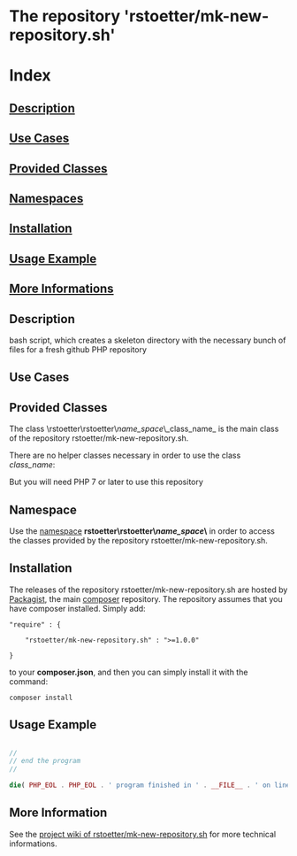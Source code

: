 
# The repository 'rstoetter/mk-new-repository.sh'

# Index

## [Description](#index_description)
## [Use Cases](#index_use_cases)
## [Provided Classes](#index_classes)
## [Namespaces](#index_namespaces)
## [Installation](#index_installation)
## [Usage Example](#index_example)
## [More Informations](#index_informations)

<a name="index_description"></a><h2>Description</h2>

bash script, which creates a skeleton directory with the necessary bunch of files for a fresh github PHP repository

<a name="index_use_cases"></a><h2>Use Cases</h2>

<a name="index_classes"></a><h2>Provided Classes</h2>

The class \rstoetter\rstoetter\\_name_space_\\\_class_name_ is the main class of the repository rstoetter/mk-new-repository.sh.

There are no helper classes necessary in order to use the class _class_name_:

But you will need PHP 7 or later to use this repository

<a name="index_namespaces"></a><h2>Namespace</h2>

Use the [namespace](http://php.net/manual/en/language.namespaces.php) **rstoetter\rstoetter\\_name_space_\\** in order to access the classes provided by the repository rstoetter/mk-new-repository.sh.

<a name="index_installation"></a><h2>Installation</h2>

The releases of the repository rstoetter/mk-new-repository.sh are hosted by [Packagist](https://packagist.org), the main [composer](https://getcomposer.org/) repository. The repository assumes that you have composer installed. Simply add:

    "require" : {

        "rstoetter/mk-new-repository.sh" : ">=1.0.0"

    }

to your **composer.json**, and then you can simply install it with the command:

    composer install

<a name="index_example"></a><h2>Usage Example</h2>

```php

//
// end the program
//

die( PHP_EOL . PHP_EOL . ' program finished in ' . __FILE__ . ' on line ' . __LINE__  . PHP_EOL );


```


<a name="index_informations"></a><h2>More Information</h2>

See the [project wiki of rstoetter/mk-new-repository.sh](https://github.com/rstoetter/mk-new-repository.sh/wiki) for more technical informations.

